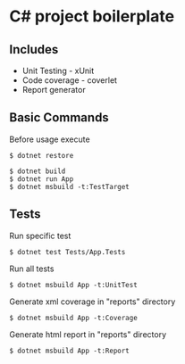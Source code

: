 # C# project boilerplate

## Includes
* Unit Testing - xUnit
* Code coverage - coverlet
* Report generator

## Basic Commands
Before usage execute
```
$ dotnet restore
```
```
$ dotnet build
$ dotnet run App
$ dotnet msbuild -t:TestTarget

```
## Tests
Run specific test
```
$ dotnet test Tests/App.Tests
```

Run all tests
```
$ dotnet msbuild App -t:UnitTest
```

Generate xml coverage in "reports" directory
```
$ dotnet msbuild App -t:Coverage
```

Generate html report in "reports" directory
```
$ dotnet msbuild App -t:Report
```
